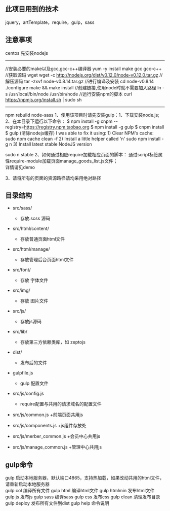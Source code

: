 

## 此项目用到的技术
   jquery，artTemplate，require，gulp，sass

## 注意事项
centos 先安装nodejs
*****************
//安装必要的make以及gcc,gcc-c++编译器
yum -y install make gcc gcc-c++
//获取源码
wget wget -c http://nodejs.org/dist/v0.12.0/node-v0.12.0.tar.gz
//解压源码
tar -zxvf node-v0.8.14.tar.gz
//进行编译及安装
cd node-v0.8.14
./configure
make && make install
//创建链接,使用node时就不需要加入路径
ln -s /usr/local/bin/node /usr/bin/node
//运行安装npm的脚本
curl https://npmjs.org/install.sh | sudo sh
*****************
npm rebuild node-sass
   1、使用该项目时请先安装gulp：1、下载安装node.js; 2、在本目录下运行以下命令：
   $ npm install -g cnpm --registry=https://registry.npm.taobao.org
   $ npm install -g gulp 
   $ cnpm install
   $ gulp
   (清除nodejs缓存)
	I was able to fix it using:
	1) Clear NPM's cache:
	sudo npm cache clean -f
	2) Install a little helper called 'n'
	sudo npm install -g n
	3) Install latest stable NodeJS version

sudo n stable
   2、如何通过相应require加载相应页面的脚本：
	 <script id="script" src="/src/libs/require.min.js" defer async="true" require-module="./manage_goods_list" data-main="/src/js/config.js"></script>
    通过script标签属性require-module加载页面manage_goods_list.js文件；   
    详情请见demo
	
   3、请将所有的页面的资源路径请均采用绝对路径	   
   
## 目录结构

- src/sass/
    + 存放.scss 源码

- src/html/content/
    + 存放普通页面html文件

- src/html/manage/
    + 存放管理后台页面html文件
	
- src/font/
    + 存放 字体文件

- src/img/
    + 存放 图片文件

- src/js/
    + 存放js源码 

- src/lib/
    + 存放第三方依赖类库，如 zeptojs

- dist/
    + 发布后的文件

- gulpfile.js
    + gulp 配置文件
	
- src/js/config.js
    + require配置与共用的请求域名的配置文件
	
- src/js/common.js
    +前端页面共用js
	
- src/js/components.js
    +js组件存放处	
	
- src/js/merber_common.js
    +会员中心共用js	

- src/js/manage_common.js
    +管理中心共用js		
	

## gulp命令
   
   gulp            启动本地服务器，默认端口4865，支持热加载，如果改动共用的html文件，请重新启动本地服务器   
   gulp col        编译所有文件
   gulp html       编译html文件
   gulp htmlmin    发布html文件
   gulp js         发布js
   gulp sass       编译sass
   gulp css        发布css
   gulp clean      清理发布目录
   gulp deploy     发布所有文件到dist
   gulp help       命令说明


   


   
   

